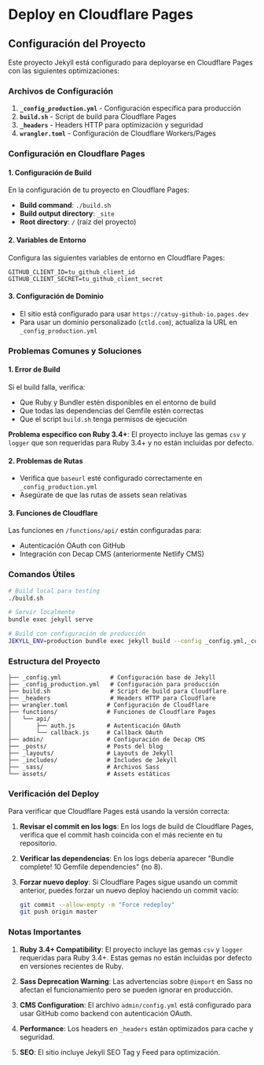 # Deploy en Cloudflare Pages

## Configuración del Proyecto

Este proyecto Jekyll está configurado para deployarse en Cloudflare Pages con las siguientes optimizaciones:

### Archivos de Configuración

1. **`_config_production.yml`** - Configuración específica para producción
2. **`build.sh`** - Script de build para Cloudflare Pages
3. **`_headers`** - Headers HTTP para optimización y seguridad
4. **`wrangler.toml`** - Configuración de Cloudflare Workers/Pages

### Configuración en Cloudflare Pages

#### 1. Configuración de Build

En la configuración de tu proyecto en Cloudflare Pages:

- **Build command**: `./build.sh`
- **Build output directory**: `_site`
- **Root directory**: `/` (raíz del proyecto)

#### 2. Variables de Entorno

Configura las siguientes variables de entorno en Cloudflare Pages:

```
GITHUB_CLIENT_ID=tu_github_client_id
GITHUB_CLIENT_SECRET=tu_github_client_secret
```

#### 3. Configuración de Dominio

- El sitio está configurado para usar `https://catuy-github-io.pages.dev`
- Para usar un dominio personalizado (`ctld.com`), actualiza la URL en `_config_production.yml`

### Problemas Comunes y Soluciones

#### 1. Error de Build
Si el build falla, verifica:
- Que Ruby y Bundler estén disponibles en el entorno de build
- Que todas las dependencias del Gemfile estén correctas
- Que el script `build.sh` tenga permisos de ejecución

**Problema específico con Ruby 3.4+**: El proyecto incluye las gemas `csv` y `logger` que son requeridas para Ruby 3.4+ y no están incluidas por defecto.

#### 2. Problemas de Rutas
- Verifica que `baseurl` esté configurado correctamente en `_config_production.yml`
- Asegúrate de que las rutas de assets sean relativas

#### 3. Funciones de Cloudflare
Las funciones en `/functions/api/` están configuradas para:
- Autenticación OAuth con GitHub
- Integración con Decap CMS (anteriormente Netlify CMS)

### Comandos Útiles

```bash
# Build local para testing
./build.sh

# Servir localmente
bundle exec jekyll serve

# Build con configuración de producción
JEKYLL_ENV=production bundle exec jekyll build --config _config.yml,_config_production.yml
```

### Estructura del Proyecto

```
├── _config.yml              # Configuración base de Jekyll
├── _config_production.yml   # Configuración para producción
├── build.sh                 # Script de build para Cloudflare
├── _headers                 # Headers HTTP para Cloudflare
├── wrangler.toml           # Configuración de Cloudflare
├── functions/              # Funciones de Cloudflare Pages
│   └── api/
│       ├── auth.js         # Autenticación OAuth
│       └── callback.js     # Callback OAuth
├── admin/                  # Configuración de Decap CMS
├── _posts/                 # Posts del blog
├── _layouts/               # Layouts de Jekyll
├── _includes/              # Includes de Jekyll
├── _sass/                  # Archivos Sass
└── assets/                 # Assets estáticos
```

### Verificación del Deploy

Para verificar que Cloudflare Pages está usando la versión correcta:

1. **Revisar el commit en los logs**: En los logs de build de Cloudflare Pages, verifica que el commit hash coincida con el más reciente en tu repositorio.

2. **Verificar las dependencias**: En los logs debería aparecer "Bundle complete! 10 Gemfile dependencies" (no 8).

3. **Forzar nuevo deploy**: Si Cloudflare Pages sigue usando un commit anterior, puedes forzar un nuevo deploy haciendo un commit vacío:
   ```bash
   git commit --allow-empty -m "Force redeploy"
   git push origin master
   ```

### Notas Importantes

1. **Ruby 3.4+ Compatibility**: El proyecto incluye las gemas `csv` y `logger` requeridas para Ruby 3.4+. Estas gemas no están incluidas por defecto en versiones recientes de Ruby.

2. **Sass Deprecation Warning**: Las advertencias sobre `@import` en Sass no afectan el funcionamiento pero se pueden ignorar en producción.

3. **CMS Configuration**: El archivo `admin/config.yml` está configurado para usar GitHub como backend con autenticación OAuth.

4. **Performance**: Los headers en `_headers` están optimizados para cache y seguridad.

5. **SEO**: El sitio incluye Jekyll SEO Tag y Feed para optimización.
